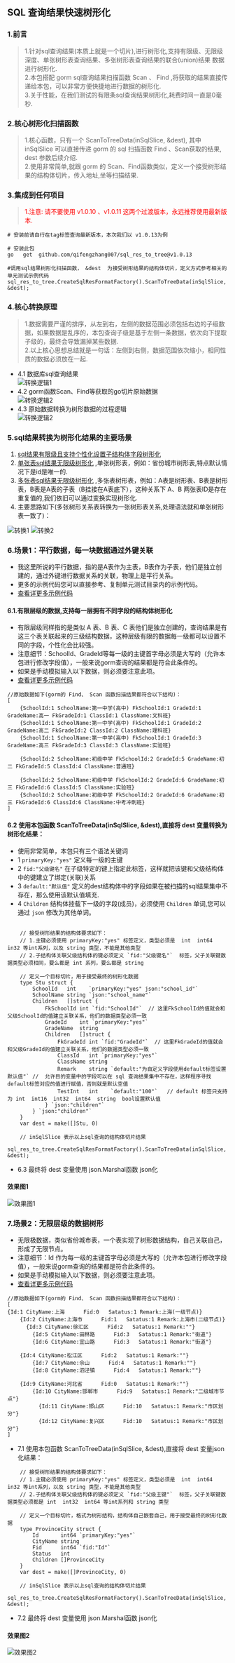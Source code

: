 ## SQL 查询结果快速树形化  

### 1.前言  
>   1.针对sql查询结果(本质上就是一个切片),进行树形化,支持有限级、无限级深度、单张树形表查询结果、多张树形表查询结果的联合(union)结果 数据进行树形化.      
>   2.本包搭配 gorm sql查询结果扫描函数 Scan 、 Find ,将获取的结果直接传递给本包，可以非常方便快捷地进行数据的树形化.  
>   3.关于性能，在我们测试的有限条sql查询结果树形化,耗费时间一直是0毫秒.  

###  2.核心树形化扫描函数    
>  1.核心函数，只有一个 ScanToTreeData(inSqlSlice, &dest), 其中 inSqlSlice 可以直接传递 gorm 的 sql 扫描函数 Find 、Scan获取的结果, dest 参数后续介绍.    
>  2.使用非常简单,就跟 gorm 的 Scan、Find函数类似，定义一个接受树形结果的结构体切片，传入地址,坐等扫描结果.  

### 3.集成到任何项目
> <font color=red> 1.注意: 请不要使用 v1.0.10 、v1.0.11 这两个过渡版本，永远推荐使用最新版本.</font>
```code  
# 安装前请自行在tag标签查询最新版本，本次我们以 v1.0.13为例

# 安装此包
go   get  github.com/qifengzhang007/sql_res_to_tree@v1.0.13

#调用sql结果树形化扫描函数， &dest  为接受树形结果的结构体切片，定义方式参考相关的单元测试示例代码  
sql_res_to_tree.CreateSqlResFormatFactory().ScanToTreeData(inSqlSlice, &dest);

```

### 4.核心转换原理
> 1.数据需要严谨的排序，从左到右，左侧的数据范围必须包括右边的子级数据，如果数据是乱序的，本包查询子级是基于左侧一条数据，依次向下提取子级的，最终会导致漏掉某些数据.    
> 2.以上核心思想总结就是一句话：左侧到右侧，数据范围依次缩小，相同性质的数据必须放在一起.    
- 4.1 数据库sql查询结果  
  ![转换逻辑1](https://www.ginskeleton.com/images/sql0.png)
- 4.2 gorm函数Scan、Find等获取的go切片原始数据  
  ![转换逻辑2](https://www.ginskeleton.com/images/sql1.png)
- 4.3 原始数据转换为树形数据的过程逻辑    
  ![转换逻辑2](https://www.ginskeleton.com/images/process2.png)

###  5.sql结果转换为树形化结果的主要场景  
1. [sql结果有限级且支持个性化设置子结构体字段树形化](./test/dataToTree_test.go)  
2. [单张表sql结果无限级树形化](./test/dataToTree2_test.go) ,单张树形表，例如：省份城市树形表,特点默认情况下是id是唯一的.
3. [多张表sql结果无限级树形化](./test/dataToTree3_test.go) ,多张表树形表，例如：A表是树形表、B表是树形表，B表是A表的子表（B挂接在A表底下），这种关系下 A、B 两张表ID是存在重复值的,我们依旧可以通过变换实现树形化.   
4. 主要思路如下(多张树形关系表转换为一张树形表关系,处理语法就和单张树形表一致了)：

![转换1](https://www.ginskeleton.com/images/tree_conv1.png)
![转换2](https://www.ginskeleton.com/images/tree_conv2.png)

###  6.场景1：平行数据，每一块数据通过外键关联  
- 我这里所说的平行数据，指的是A表作为主表，B表作为子表，他们是独立创建的，通过外键进行数据关系的关联，物理上是平行关系。  
- 更多的示例代码您可以直接参考、复制单元测试目录内的示例代码。  
- [查看详更多示例代码](./test/)  

#### 6.1.有限层级的数据,支持每一层拥有不同字段的结构体树形化     
- 有限层级同样指的是类似 A 表、B 表、C 表他们是独立创建的，查询结果是有这三个表关联起来的三级结构数据，这种层级有限的数据每一级都可以设置不同的字段，个性化会比较强。  
- 注意细节：SchoolId、GradeId等每一级的主键首字母必须是大写的（允许本包进行修改字段值），一般来说gorm查询的结果都是符合此条件的。  
- 如果是手动模拟输入以下数据，则必须要注意此项。    
- [查看详更多示例代码](./test/dataToTree_test.go)  
```code   
//原始数据如下(gorm的 Find、 Scan 函数扫描结果都符合以下结构)：
[
	{SchoolId:1 SchoolName:第一中学(高中) FkSchoolId:1 GradeId:1 GradeName:高一 FkGradeId:1 ClassId:1 ClassName:文科班} 
	{SchoolId:1 SchoolName:第一中学(高中) FkSchoolId:1 GradeId:2 GradeName:高二 FkGradeId:2 ClassId:2 ClassName:理科班} 
	{SchoolId:1 SchoolName:第一中学(高中) FkSchoolId:1 GradeId:3 GradeName:高三 FkGradeId:3 ClassId:3 ClassName:实验班} 

	{SchoolId:2 SchoolName:初级中学 FkSchoolId:2 GradeId:5 GradeName:初二 FkGradeId:5 ClassId:4 ClassName:普通班}

	{SchoolId:2 SchoolName:初级中学 FkSchoolId:2 GradeId:6 GradeName:初三 FkGradeId:6 ClassId:5 ClassName:实验班} 
	{SchoolId:2 SchoolName:初级中学 FkSchoolId:2 GradeId:6 GradeName:初三 FkGradeId:6 ClassId:6 ClassName:中考冲刺班}
]
```
####  6.2 使用本包函数 ScanToTreeData(inSqlSlice, &dest),直接将 dest 变量转换为树形化结果：
- 使用非常简单，本包只有三个语法关键词
- 1 `primaryKey:"yes"` 定义每一级的主键
- 2 `fid:"父级键名"` 在子级特定的键上指定此标签，这样就把该键和父级结构体中的键建立了绑定(关联)关系
- 3 `default:"默认值"` 定义的dest结构体中的字段如果在被扫描的sql结果集中不存在，那么使用该默认值填充. 
- 4 `Children` 结构体挂载下一级的字段(成员)，必须使用 `Children` 单词,您可以通过 `json` 修改为其他单词。 

```code
	
	// 接受树形结果的结构体要求如下：
	// 1.主键必须使用 primaryKey:"yes" 标签定义，类型必须是  int  int64 in32 等int系列，以及 string 类型，不能是其他类型
	// 2.子结构体关联父级结构体的键必须定义 `fid:"父级键名"`  标签，父子关联键数据类型必须相同，要么都是 int 系列，要么都是 string
	
	// 定义一个目标切片，用于接受最终的树形化数据
	type Stu struct {
		SchoolId   int    `primaryKey:"yes" json:"school_id"`
		SchoolName string `json:"school_name"`
		Children   []struct {
			FkSchoolId int `fid:"SchoolId"`  // 这里FkSchoolId的值就会和父级SchoolId的值建立关联关系，他们的数据类型必须一致
			GradeId    int `primaryKey:"yes"`
			GradeName  string
			Children   []struct {
				FkGradeId int `fid:"GradeId"`  // 这里FkGradeId的值就会和父级GradeId的值建立关联关系，他们的数据类型必须一致
				ClassId   int `primaryKey:"yes"`
				ClassName string
				Remark    string `default:"为自定义字段使用default标签设置默认值"` //  允许目的变量中的字段可以在 sql 查询结果集中不存在，这样程序寻找default标签对应的值进行赋值，否则就是默认空值
				TestInt   int    `default:"100"`   // default 标签只支持为 int  int16  int32  int64  string  bool设置默认值
			} `json:"children"`
		} `json:"children"`
	}
	var dest = make([]Stu, 0)

    // inSqlSlice 表示以上sql查询的结构体切片结果
    sql_res_to_tree.CreateSqlResFormatFactory().ScanToTreeData(inSqlSlice, &dest);

```
- 6.3  最终将 dest 变量使用 json.Marshal函数 json化  
#### 效果图1  
![效果图1](https://www.ginskeleton.com/images/tree1.jpg)  


###  7.场景2：无限层级的数据树形
- 无限极数据，类似省份城市表，一个表实现了树形数据结构，自己关联自己，形成了无限节点。  
- 注意细节：Id 作为每一级的主键首字母必须是大写的（允许本包进行修改字段值），一般来说gorm查询的结果都是符合此条件的。    
- 如果是手动模拟输入以下数据，则必须要注意此项。  
- [查看详更多示例代码](./test/dataToTree2_test.go)
```code   
//原始数据如下(gorm的 Find、 Scan 函数扫描结果都符合以下结构)：  
[
{Id:1 CityName:上海      Fid:0   Satatus:1 Remark:上海(一级节点)}
    {Id:2 CityName:上海市      Fid:1   Satatus:1 Remark:上海市(二级节点)}
	  {Id:3 CityName:徐汇区      Fid:2   Satatus:1 Remark:""}
	    {Id:5 CityName:田林路      Fid:3   Satatus:1 Remark:"街道"}
	    {Id:6 CityName:宜山路      Fid:3   Satatus:1 Remark:"街道"}

	{Id:4 CityName:松江区      Fid:2   Satatus:1 Remark:""}
	    {Id:7 CityName:佘山      Fid:4   Satatus:1 Remark:""}
	    {Id:8 CityName:泗泾镇      Fid:4   Satatus:1 Remark:""}

    {Id:9 CityName:河北省      Fid:0   Satatus:1 Remark:""}
	    {Id:10 CityName:邯郸市      Fid:9   Satatus:1 Remark:"二级城市节点"}
	      {Id:11 CityName:邯山区      Fid:10   Satatus:1 Remark:"市区划分"}
	      {Id:12 CityName:复兴区      Fid:10   Satatus:1 Remark:"市区划分"}
]
```

- 7.1 使用本包函数 ScanToTreeData(inSqlSlice, &dest),直接将 dest 变量json化结果： 
```code
	// 接受树形结果的结构体要求如下：
	// 1.主键必须使用 primaryKey:"yes" 标签定义，类型必须是  int  int64 in32 等int系列，以及 string 类型，不能是其他类型
	// 2.子结构体关联父级结构体的键必须定义 `fid:"父级主键"`  标签，父子关联键数据类型必须都是 int  int32  int64 等int系列和 string 类型
	
	// 定义一个目标切片，格式为树形结构，结构体自己嵌套自己，用于接受最终的树形化数据
	type ProvinceCity struct {
		Id       int64 `primaryKey:"yes"`
		CityName string
		Fid      int64 `fid:"Id"`
		Status   int
		Children []ProvinceCity
	}
	var dest = make([]ProvinceCity, 0)

    // inSqlSlice 表示以上sql查询的结构体切片结果
    sql_res_to_tree.CreateSqlResFormatFactory().ScanToTreeData(inSqlSlice, &dest);

```
- 7.2  最终将 dest 变量使用 json.Marshal函数 json化  
#### 效果图2  
![效果图2](https://www.ginskeleton.com/images/tree2.jpg)  

